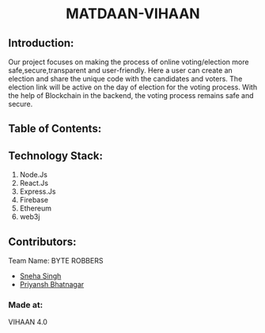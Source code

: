 <h1 align="center">MATDAAN-VIHAAN</h1>


## Introduction:
Our project focuses on making the process of online voting/election more safe,secure,transparent and user-friendly. Here a user can create an election and share the unique code with the candidates and voters. The election link will be active on the day of election for the voting process. With the help of Blockchain in the backend, the voting process remains safe and secure.
  
  
## Table of Contents:

## Technology Stack:
  1) Node.Js
  2) React.Js
  3) Express.Js
  4) Firebase
  5) Ethereum
  6) web3j
  

## Contributors:

Team Name: BYTE ROBBERS

* [Sneha Singh](https://github.com/Sneha0607)
* [Priyansh Bhatnagar](https://github.com/PriyanshX1902)


### Made at:
VIHAAN 4.0
